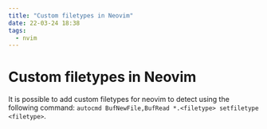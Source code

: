 ```yaml
---
title: "Custom filetypes in Neovim"
date: 22-03-24 18:38
tags: 
  - nvim
---
```


# Custom filetypes in Neovim
It is possible to add custom filetypes for neovim to detect using the following command: `autocmd BufNewFile,BufRead *.<filetype> setfiletype <filetype>`.

